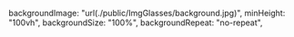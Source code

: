backgroundImage: "url(./public/ImgGlasses/background.jpg)",
minHeight: "100vh",
backgroundSize: "100%",
backgroundRepeat: "no-repeat",
